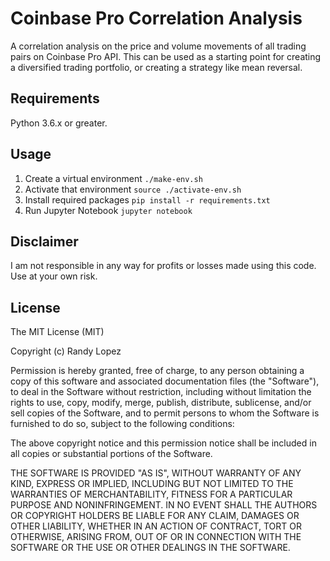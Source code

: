 # Coinbase Pro Correlation Analysis

A correlation analysis on the price and volume movements of all trading pairs on Coinbase Pro API. This can be used as a starting point for creating a diversified trading portfolio, or creating a strategy like mean reversal. 

## Requirements

Python 3.6.x or greater.

## Usage

1. Create a virtual environment `./make-env.sh`
2. Activate that environment `source ./activate-env.sh`
3. Install required packages `pip install -r requirements.txt`
4. Run Jupyter Notebook `jupyter notebook`


## Disclaimer
I am not responsible in any way for profits or losses made using this code. Use at your own risk.

## License
The MIT License (MIT)

Copyright (c) Randy Lopez

Permission is hereby granted, free of charge, to any person obtaining a copy of this software and associated documentation files (the "Software"), to deal in the Software without restriction, including without limitation the rights to use, copy, modify, merge, publish, distribute, sublicense, and/or sell copies of the Software, and to permit persons to whom the Software is furnished to do so, subject to the following conditions:

The above copyright notice and this permission notice shall be included in all copies or substantial portions of the Software.

THE SOFTWARE IS PROVIDED "AS IS", WITHOUT WARRANTY OF ANY KIND, EXPRESS OR IMPLIED, INCLUDING BUT NOT LIMITED TO THE WARRANTIES OF MERCHANTABILITY, FITNESS FOR A PARTICULAR PURPOSE AND NONINFRINGEMENT. IN NO EVENT SHALL THE AUTHORS OR COPYRIGHT HOLDERS BE LIABLE FOR ANY CLAIM, DAMAGES OR OTHER LIABILITY, WHETHER IN AN ACTION OF CONTRACT, TORT OR OTHERWISE, ARISING FROM, OUT OF OR IN CONNECTION WITH THE SOFTWARE OR THE USE OR OTHER DEALINGS IN THE SOFTWARE.

